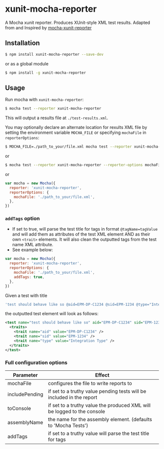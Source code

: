 # xunit-mocha-reporter

A Mocha xunit reporter. Produces XUnit-style XML test results.
Adapted from and Inspired by [mocha-xunit-reporter](https://github.com/passuied/mocha-xunit-reporter)

## Installation

```bash
$ npm install xunit-mocha-reporter --save-dev
```

or as a global module

```bash
$ npm install -g xunit-mocha-reporter
```

## Usage

Run mocha with `xunit-mocha-reporter`:

```bash
$ mocha test --reporter xunit-mocha-reporter
```

This will output a results file at `./test-results.xml`.

You may optionally declare an alternate location for rexults XML file by setting the environment variable `MOCHA_FILE` or specifying `mochaFile` in `reporterOptions`:

```bash
$ MOCHA_FILE=./path_to_your/file.xml mocha test --reporter xunit-mocha-reporter
```

or

```bash
$ mocha test --reporter xunit-mocha-reporter --reporter-options mochaFile=./path_to_your/file.xml
```

or

```javascript
var mocha = new Mocha({
  reporter: 'xunit-mocha-reporter',
  reporterOptions: {
    mochaFile: './path_to_your/file.xml',
  },
})
```

### `addTags` option

- If set to true, will parse the test title for tags in format `@tagName=tagValue` and will add them as attributes of the test XML element AND as their own `<trait>` elements. It will also clean the outputted tags from the test name XML attribute.
- See example below:

```javascript
var mocha = new Mocha({
  reporter: 'xunit-mocha-reporter',
  reporterOptions: {
    mochaFile: './path_to_your/file.xml',
    addTags: true,
  },
})
```

Given a test with title

```javascript
'test should behave like so @aid=EPM-DP-C1234 @sid=EPM-1234 @type="Integration Type"'
```

the outputted test element will look as follows:

```xml
<test name="test should behave like so" aid="EPM-DP-C1234" sid="EPM-1234" type="Integration Type">
  <traits>
    <trait name="aid" value="EPM-DP-C1234" />
    <trait name="sid" value="EPM-1234" />
    <trait name="type" value="Integration Type" />
  </traits>
</test>
```

### Full configuration options

| Parameter      | Effect                                                                  |
| -------------- | ----------------------------------------------------------------------- |
| mochaFile      | configures the file to write reports to                                 |
| includePending | if set to a truthy value pending tests will be included in the report   |
| toConsole      | if set to a truthy value the produced XML will be logged to the console |
| assemblyName   | the name for the assembly element. (defaults to 'Mocha Tests')          |
| addTags        | if set to a truthy value will parse the test title for tags             |
